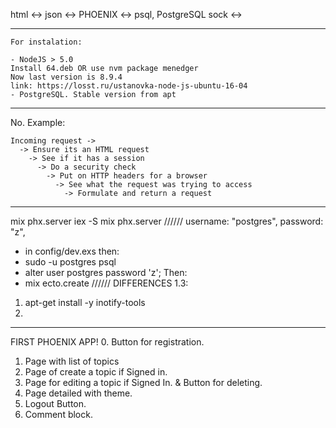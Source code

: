 html <->
json <->      PHOENIX      <-> psql, PostgreSQL
sock <->
_______________________________________________
~~~
For instalation:

- NodeJS > 5.0
Install 64.deb OR use nvm package menedger
Now last version is 8.9.4
link: https://losst.ru/ustanovka-node-js-ubuntu-16-04
- PostgreSQL. Stable version from apt
~~~
__________________________________________________
No. Example:
~~~
Incoming request ->
  -> Ensure its an HTML request
    -> See if it has a session
      -> Do a security check
        -> Put on HTTP headers for a browser
          -> See what the request was trying to access
            -> Formulate and return a request
~~~
__________________________________________________________
mix phx.server
iex -S mix phx.server
//////
username: "postgres",
password: "z",
- in config/dev.exs
then:
- sudo -u postgres psql
- alter user postgres password 'z';
Then:
- mix ecto.create
//////
DIFFERENCES 1.3:
1. apt-get install -y inotify-tools
2. 
_______________________________
FIRST PHOENIX APP!
0. Button for registration.
1. Page with list of topics
2. Page of create a topic if Signed in.
3. Page for editing a topic if Signed In. & Button for deleting.
4. Page detailed with theme.
5. Logout Button.
6. Comment block.
